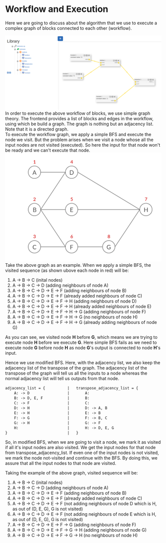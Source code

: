 # Workflow and Execution 

Here we are going to discuss about the algorithm that we use to execute a complex graph of blocks connected to each other (workflow).

![Workflow Example](assets/blocks/example.png)  
In order to execute the above workflow of blocks, we use simple graph theory. The frontend provides a list of blocks and edges in the workflow, using which be build a graph. The graph is nothing but an adjacency list. Note that it is a directed graph.  
To execute the workflow graph, we apply a simple BFS and execute the node we visit. But the problem arises when we visit a node whose all the input nodes are not visited (executed). So here the input for that node won't be ready and we can't execute that node.
![Workflow Example](assets/graph.png)  
Take the above graph as an example. When we apply a simple BFS, the visited sequence (as shown ubove each node in red) will be:  
1. A -> B -> C  (inital nodes)
2. A -> B -> C -> D  (adding neighbours of node A)
3. A -> B -> C -> D -> E -> F (adding neighbours of node B)
4. A -> B -> C -> D -> E -> F (already added neighbours of node C)
5. A -> B -> C -> D -> E -> F -> H (adding neighbours of node D)
6. A -> B -> C -> D -> E -> F -> H (already added neighbours of node E)
7. A -> B -> C -> D -> E -> F -> H -> G (adding neighbours of node F)
8. A -> B -> C -> D -> E -> F -> H -> G (no neighbours of node H)
9. A -> B -> C -> D -> E -> F -> H -> G (already adding neighbours of node G)

As you can see, we visited node **H** before **G**, which means we are trying to execute node **H** before we execute **G**. Here simple BFS fails as we need to execute node **G** before node **H** as node **G**'s output is connected to node **H**'s input.  

Hence we use modified BFS. Here, with the adjacency list, we also keep the adjacency list of the transpose of the graph. The adjacency list of the transpose of the graph will tell us all the inputs to a node whereas the normal adjacency list will tell us outputs from that node.
```
adjacency_list = {          |   transpose_adjacency_list = {
    A: -> D                 |       A:
    B: -> D, E, F           |       B:
    C: -> F                 |       C:
    D: -> H                 |       D: -> A, B
    E: -> H                 |       E: -> B
    F: -> G                 |       F: -> B, C
    G: -> H                 |       G: -> F
    H:                      |       H: -> D, E, G
}                           |   }
```

So, in modified BFS, when we are going to visit a node, we mark it as visited if all it's input nodes are also visited. We get the input nodes for that node from transpose_adjacency_list. If even one of the input nodes is not visited, we mark the node not-visited and continue with the BFS. By doing this, we assure that all the input nodes to that node are visited.  

Taking the example of the above graph, visited sequence will be:  
1. A -> B -> C  (inital nodes)
2. A -> B -> C -> D  (adding neighbours of node A)
3. A -> B -> C -> D -> E -> F (adding neighbours of node B)
4. A -> B -> C -> D -> E -> F (already added neighbours of node C)
5. A -> B -> C -> D -> E -> F (not adding neighbours of node D which is H, as out of (D, E, G), G is not visited)
6. A -> B -> C -> D -> E -> F (not adding neighbours of node E which is H, as out of (D, E, G), G is not visited)
7. A -> B -> C -> D -> E -> F -> G (adding neighbours of node F)
8. A -> B -> C -> D -> E -> F -> G -> H (adding neighbours of node G)
9. A -> B -> C -> D -> E -> F -> G -> H (no neighbours of node H)



